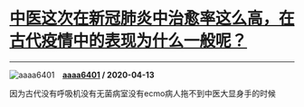 # [中医这次在新冠肺炎中治愈率这么高，在古代疫情中的表现为什么一般呢？](https://www.zhihu.com/answer/1149524952)

--------------------------------------------------------------------------------

![aaaa6401](https://pic1.zhimg.com/da8e974dc.jpg?source=1940ef5c "aaaa6401")&emsp;**[aaaa6401](https://www.zhihu.com/people/aaaa6401) / 2020-04-13**

因为古代没有呼吸机没有无菌病室没有ecmo病人拖不到中医大显身手的时候

